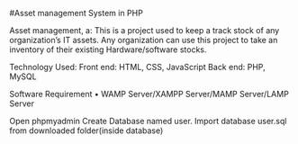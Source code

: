 #Asset management System in PHP

Asset management, a: This is a project used to keep a track stock of any organization’s IT assets. Any organization can use this project to take an
inventory of their existing Hardware/software stocks.

Technology Used:
Front end: HTML, CSS, JavaScript
Back end: PHP, MySQL


Software Requirement
•	WAMP Server/XAMPP Server/MAMP Server/LAMP Server


Open phpmyadmin
Create Database named user.
Import database user.sql from downloaded folder(inside database)
